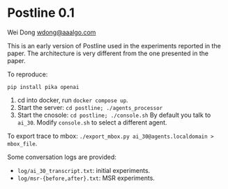 Postline 0.1
============
Wei Dong
wdong@aaalgo.com

This is an early version of Postline used in the experiments reported
in the paper.  The architecture is very different from the one
presented in the paper.

To reproduce:

`pip install pika openai`

1. cd into docker, run `docker compose up`.
2. Start the server: `cd postline; ./agents_processor`
3. Start the cnosole: `cd postline; ./console.sh`
   By default you talk to `ai_30`.  Modify `console.sh` to select a
   different agent.

To export trace to mbox: `./export_mbox.py ai_30@agents.localdomain >
mbox_file`.

Some conversation logs are provided:

- `log/ai_30_transcript.txt`: initial experiments.
- `log/msr-{before,after}.txt`: MSR experiments.
